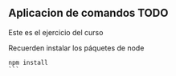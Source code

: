 ## Aplicacion de comandos TODO

Este es el ejercicio del curso

Recuerden instalar los páquetes de node

````
npm install
```